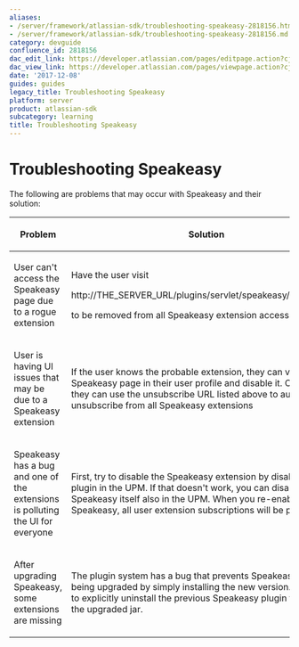 ```yaml
---
aliases:
- /server/framework/atlassian-sdk/troubleshooting-speakeasy-2818156.html
- /server/framework/atlassian-sdk/troubleshooting-speakeasy-2818156.md
category: devguide
confluence_id: 2818156
dac_edit_link: https://developer.atlassian.com/pages/editpage.action?cjm=wozere&pageId=2818156
dac_view_link: https://developer.atlassian.com/pages/viewpage.action?cjm=wozere&pageId=2818156
date: '2017-12-08'
guides: guides
legacy_title: Troubleshooting Speakeasy
platform: server
product: atlassian-sdk
subcategory: learning
title: Troubleshooting Speakeasy
---
```

# Troubleshooting Speakeasy

The following are problems that may occur with Speakeasy and their solution:

<table>
<colgroup>
<col style="width: 50%" />
<col style="width: 50%" />
</colgroup>
<thead>
<tr class="header">
<th><p><strong>Problem</strong></p></th>
<th><p><strong>Solution</strong></p></th>
</tr>
</thead>
<tbody>
<tr class="odd">
<td><p>User can't access the Speakeasy page due to a rogue extension</p></td>
<td><p>Have the user visit</p>
<p>http://THE_SERVER_URL/plugins/servlet/speakeasy/unsubscribe</p>
<p>to be removed from all Speakeasy extension access lists</p></td>
</tr>
<tr class="even">
<td><p>User is having UI issues that may be due to a Speakeasy extension</p></td>
<td><p>If the user knows the probable extension, they can visit the Speakeasy page in their user profile and disable it. Otherwise, they can use the unsubscribe URL listed above to automatically unsubscribe from all Speakeasy extensions</p></td>
</tr>
<tr class="odd">
<td><p>Speakeasy has a bug and one of the extensions is polluting the UI for everyone</p></td>
<td><p>First, try to disable the Speakeasy extension by disabling its plugin in the UPM. If that doesn't work, you can disable Speakeasy itself also in the UPM. When you re-enable Speakeasy, all user extension subscriptions will be preserved.</p></td>
</tr>
<tr class="even">
<td><p>After upgrading Speakeasy, some extensions are missing</p></td>
<td><p>The plugin system has a bug that prevents Speakeasy from being upgraded by simply installing the new version. You have to explicitly uninstall the previous Speakeasy plugin then install the upgraded jar.</p></td>
</tr>
</tbody>
</table>







































































































































































































































































































